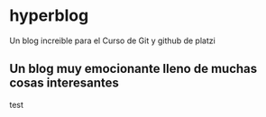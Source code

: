 # hyperblog
Un blog increible para el Curso de Git y github de platzi
## Un blog muy emocionante lleno de muchas cosas interesantes

test
